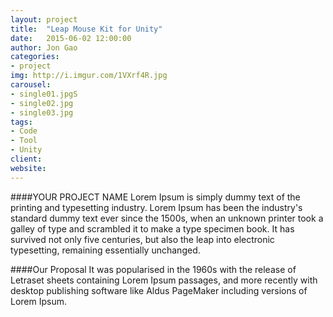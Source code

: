 ```yaml
---
layout: project
title:  "Leap Mouse Kit for Unity"
date:   2015-06-02 12:00:00
author: Jon Gao
categories:
- project
img: http://i.imgur.com/1VXrf4R.jpg
carousel:
- single01.jpgS
- single02.jpg
- single03.jpg
tags:
- Code
- Tool
- Unity
client: 
website: 
---
```

####YOUR PROJECT NAME
Lorem Ipsum is simply dummy text of the printing and typesetting industry. Lorem Ipsum has been the industry's standard dummy text ever since the 1500s, when an unknown printer took a galley of type and scrambled it to make a type specimen book. It has survived not only five centuries, but also the leap into electronic typesetting, remaining essentially unchanged.

####Our Proposal
It was popularised in the 1960s with the release of Letraset sheets containing Lorem Ipsum passages, and more recently with desktop publishing software like Aldus PageMaker including versions of Lorem Ipsum.

